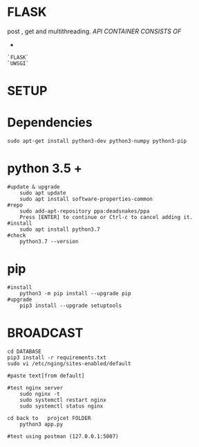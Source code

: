 # FLASK

post , get and multithreading.
*API CONTAINER CONSISTS OF*

   *
    `FLASK`
    `UWSGI`

# SETUP
# Dependencies
```
sudo apt-get install python3-dev python3-numpy python3-pip

```
# python 3.5 +
```
#update & upgrade
    sudo apt update
    sudo apt install software-properties-common
#repo
    sudo add-apt-repository ppa:deadsnakes/ppa
    Press [ENTER] to continue or Ctrl-c to cancel adding it.
#install
    sudo apt install python3.7
#check
    python3.7 --version
```
# pip 
```
#install
    python3 -m pip install --upgrade pip
#upgrade
    pip3 install --upgrade setuptools
```
# BROADCAST
```
cd DATABASE 
pip3 install -r requirements.txt
sudo vi /etc/nging/sites-enabled/default

#paste text[from default]
    
#test nginx server
    sudo nginx -t
    sudo systemctl restart nginx
    sudo systemctl status nginx

cd back to   projcet FOLDER 
    python3 app.py

#test using postman (127.0.0.1:5007)
```
